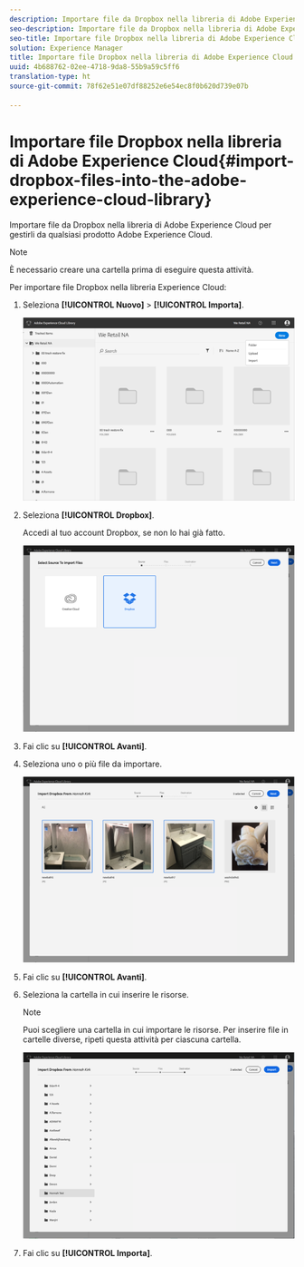 ```yaml
---
description: Importare file da Dropbox nella libreria di Adobe Experience Cloud per gestirli da qualsiasi prodotto Adobe Experience Cloud.
seo-description: Importare file da Dropbox nella libreria di Adobe Experience Cloud per gestirli da qualsiasi prodotto Adobe Experience Cloud.
seo-title: Importare file Dropbox nella libreria di Adobe Experience Cloud
solution: Experience Manager
title: Importare file Dropbox nella libreria di Adobe Experience Cloud
uuid: 4b688762-02ee-4718-9da8-55b9a59c5ff6
translation-type: ht
source-git-commit: 78f62e51e07df88252e6e54ec8f0b620d739e07b

---
```



# Importare file Dropbox nella libreria di Adobe Experience Cloud{#import-dropbox-files-into-the-adobe-experience-cloud-library}

Importare file da Dropbox nella libreria di Adobe Experience Cloud per gestirli da qualsiasi prodotto Adobe Experience Cloud.

>[!NOTE]
>
>È necessario creare una cartella prima di eseguire questa attività.

Per importare file Dropbox nella libreria Experience Cloud:

1. Seleziona **[!UICONTROL Nuovo]** &gt; **[!UICONTROL Importa]**.

   ![](assets/library_new_folder_upload.png)

1. Seleziona **[!UICONTROL Dropbox]**.

   Accedi al tuo account Dropbox, se non lo hai già fatto.

   ![](assets/library_import_db.png)

1. Fai clic su **[!UICONTROL Avanti]**.
1. Seleziona uno o più file da importare.

   ![](assets/library_import_db_files_selected.png)

1. Fai clic su **[!UICONTROL Avanti]**.
1. Seleziona la cartella in cui inserire le risorse.

   >[!NOTE]
   >
   >Puoi scegliere una cartella in cui importare le risorse. Per inserire file in cartelle diverse, ripeti questa attività per ciascuna cartella.

   ![](assets/library_import_db_folder_select.png)

1. Fai clic su **[!UICONTROL Importa]**.

